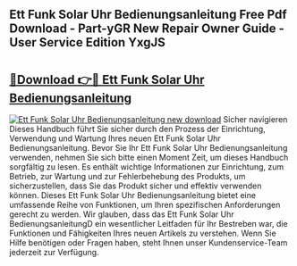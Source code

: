 ## Ett Funk Solar Uhr Bedienungsanleitung Free Pdf Download - Part-yGR New Repair Owner Guide - User Service Edition YxgJS

# <h2><a href="http://df53uo.blite.top/?on=Ett+Funk+Solar+Uhr+Bedienungsanleitung">🔗Download 👉🔴 Ett Funk Solar Uhr Bedienungsanleitung</a></h2>

[![Ett Funk Solar Uhr Bedienungsanleitung new download](https://i.imgur.com/lujVjoI.png)](http://df53uo.blite.top/?on=Ett+Funk+Solar+Uhr+Bedienungsanleitung)
Sicher navigieren Dieses Handbuch führt Sie sicher durch den Prozess der Einrichtung, Verwendung und Wartung Ihres neuen Ett Funk Solar Uhr Bedienungsanleitung. Bevor Sie Ihr Ett Funk Solar Uhr Bedienungsanleitung verwenden, nehmen Sie sich bitte einen Moment Zeit, um dieses Handbuch sorgfältig zu lesen. Es enthält wichtige Informationen zur Einrichtung, zum Betrieb, zur Wartung und zur Fehlerbehebung des Produkts, um sicherzustellen, dass Sie das Produkt sicher und effektiv verwenden können. Dieses Ett Funk Solar Uhr Bedienungsanleitung bietet eine umfassende Reihe von Funktionen, um Ihren spezifischen Anforderungen gerecht zu werden. Wir glauben, dass das Ett Funk Solar Uhr BedienungsanleitungD ein wesentlicher Leitfaden für Ihr Bestreben war, die Funktionen und Fähigkeiten Ihres neuen Artikels zu verstehen. Wenn Sie Hilfe benötigen oder Fragen haben, steht Ihnen unser Kundenservice-Team jederzeit zur Verfügung.
